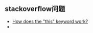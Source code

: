 ## stackoverflow问题
- [How does the "this" keyword work?](https://stackoverflow.com/questions/3127429/how-does-the-this-keyword-work/3127440#3127440)
- 